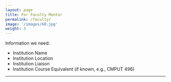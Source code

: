 ```yaml
---
layout: page
title: For Faculty Mentor
permalink: /faculty/
image: '/images/60.jpg'
weight: 3
---
```


Information we need:

- Institution Name
- Institution Location
- Institution Liaison
- Institution Course Equivalent (if known, e.g., CMPUT 496)

***
